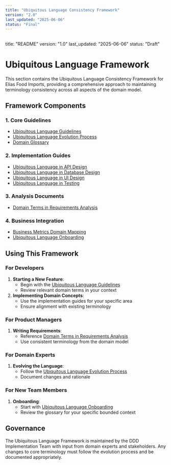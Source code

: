 ```yaml
---
title: "Ubiquitous Language Consistency Framework"
version: "2.0"
last_updated: "2025-06-06"
status: "Final"
---
```

##
title: "README"
version: "1.0"
last_updated: "2025-06-06"
status: "Draft"
# Ubiquitous Language Framework
This section contains the Ubiquitous Language Consistency Framework for Elias Food Imports, providing a comprehensive approach to maintaining terminology consistency across all aspects of the domain model.
## Framework Components
### 1. Core Guidelines
- [Ubiquitous Language Guidelines](./guidelines/ubiquitous_language_guidelines.md)
- [Ubiquitous Language Evolution Process](./guidelines/ubiquitous_language_evolution.md)
- [Domain Glossary](./guidelines/glossary.md)
### 2. Implementation Guides
- [Ubiquitous Language in API Design](./implementation-guides/api_design.md)
- [Ubiquitous Language in Database Design](./implementation-guides/database_design.md)
- [Ubiquitous Language in UI Design](./implementation-guides/ui_design.md)
- [Ubiquitous Language in Testing](./implementation-guides/testing.md)
### 3. Analysis Documents
- [Domain Terms in Requirements Analysis](./analysis/domain-terms-requirements.md)
### 4. Business Integration
- [Business Metrics Domain Mapping](./business-integration/business_metrics_domain_mapping.md)
- [Ubiquitous Language Onboarding](./business-integration/onboarding_program.md)
## Using This Framework
### For Developers
1. **Starting a New Feature**:
   - Begin with the [Ubiquitous Language Guidelines](./guidelines/ubiquitous_language_guidelines.md)
   - Review relevant domain terms in your context
2. **Implementing Domain Concepts**:
   - Use the implementation guides for your specific area
   - Ensure alignment with existing terminology
### For Product Managers
1. **Writing Requirements**:
   - Reference [Domain Terms in Requirements Analysis](./analysis/domain-terms-requirements.md)
   - Use consistent terminology from the domain model
### For Domain Experts
1. **Evolving the Language**:
   - Follow the [Ubiquitous Language Evolution Process](./guidelines/ubiquitous_language_evolution.md)
   - Document changes and rationale
### For New Team Members
1. **Onboarding**:
   - Start with [Ubiquitous Language Onboarding](./business-integration/onboarding_program.md)
   - Review the glossary for your specific bounded context
## Governance
The Ubiquitous Language Framework is maintained by the DDD Implementation Team with input from domain experts and stakeholders. Any changes to core terminology must follow the evolution process and be documented appropriately.
